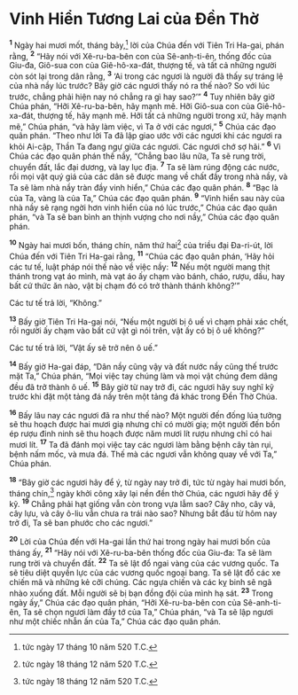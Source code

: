 # Vinh Hiển Tương Lai của Ðền Thờ
<sup><b>1</b></sup> Ngày hai mươi mốt, tháng bảy,[^1-939dae98-6086-4961-9dcb-f619546f07a9] lời của Chúa đến với Tiên Tri Ha-gai, phán rằng, <sup><b>2</b></sup> “Hãy nói với Xê-ru-ba-bên con của Sê-anh-ti-ên, thống đốc của Giu-đa, Giô-sua con của Giê-hô-xa-đát, thượng tế, và tất cả những người còn sót lại trong dân rằng, <sup><b>3</b></sup> ‘Ai trong các ngươi là người đã thấy sự tráng lệ của nhà nầy lúc trước? Bây giờ các ngươi thấy nó ra thế nào? So với lúc trước, chẳng phải hiện nay nó chẳng ra gì hay sao?’” <sup><b>4</b></sup> Tuy nhiên bây giờ Chúa phán, “Hỡi Xê-ru-ba-bên, hãy mạnh mẽ. Hỡi Giô-sua con của Giê-hô-xa-đát, thượng tế, hãy mạnh mẽ. Hỡi tất cả những người trong xứ, hãy mạnh mẽ,” Chúa phán, “và hãy làm việc, vì Ta ở với các ngươi,” <sup><b>5</b></sup> Chúa các đạo quân phán. “Theo như lời Ta đã lập giao ước với các ngươi khi các ngươi ra khỏi Ai-cập, Thần Ta đang ngự giữa các ngươi. Các ngươi chớ sợ hãi.” <sup><b>6</b></sup> Vì Chúa các đạo quân phán thế nầy, “Chẳng bao lâu nữa, Ta sẽ rung trời, chuyển đất, lắc đại dương, và lay lục địa. <sup><b>7</b></sup> Ta sẽ làm rúng động các nước, rồi mọi vật quý giá của các dân sẽ được mang về chất đầy trong nhà nầy, và Ta sẽ làm nhà nầy tràn đầy vinh hiển,” Chúa các đạo quân phán. <sup><b>8</b></sup> “Bạc là của Ta, vàng là của Ta,” Chúa các đạo quân phán. <sup><b>9</b></sup> “Vinh hiển sau này của nhà nầy sẽ rạng ngời hơn vinh hiển của nó lúc trước,” Chúa các đạo quân phán, “và Ta sẽ ban bình an thịnh vượng cho nơi nầy,” Chúa các đạo quân phán.

<sup><b>10</b></sup> Ngày hai mươi bốn, tháng chín, năm thứ hai[^2-939dae98-6086-4961-9dcb-f619546f07a9] của triều đại Ða-ri-út, lời Chúa đến với Tiên Tri Ha-gai rằng, <sup><b>11</b></sup> “Chúa các đạo quân phán, ‘Hãy hỏi các tư tế, luật pháp nói thế nào về việc nầy: <sup><b>12</b></sup> Nếu một người mang thịt thánh trong vạt áo mình, mà vạt áo ấy chạm vào bánh, cháo, rượu, dầu, hay bất cứ thức ăn nào, vật bị chạm đó có trở thành thánh không?’”

Các tư tế trả lời, “Không.”

<sup><b>13</b></sup> Bấy giờ Tiên Tri Ha-gai nói, “Nếu một người bị ô uế vì chạm phải xác chết, rồi người ấy chạm vào bất cứ vật gì nói trên, vật ấy có bị ô uế không?”

Các tư tế trả lời, “Vật ấy sẽ trở nên ô uế.”

<sup><b>14</b></sup> Bấy giờ Ha-gai đáp, “Dân nầy cũng vậy và đất nước nầy cũng thế trước mặt Ta,” Chúa phán, “Mọi việc tay chúng làm và mọi vật chúng đem dâng đều đã trở thành ô uế. <sup><b>15</b></sup> Bây giờ từ nay trở đi, các ngươi hãy suy nghĩ kỹ trước khi đặt một tảng đá nầy trên một tảng đá khác trong Ðền Thờ Chúa.

<sup><b>16</b></sup> Bấy lâu nay các ngươi đã ra như thế nào? Một người đến đống lúa tưởng sẽ thu hoạch được hai mươi giạ nhưng chỉ có mười giạ; một người đến bồn ép rượu đinh ninh sẽ thu hoạch được năm mươi lít rượu nhưng chỉ có hai mươi lít. <sup><b>17</b></sup> Ta đã đánh mọi việc tay các ngươi làm bằng bệnh cây tàn rụi, bệnh nấm mốc, và mưa đá. Thế mà các ngươi vẫn không quay về với Ta,” Chúa phán.

<sup><b>18</b></sup> “Bây giờ các ngươi hãy để ý, từ ngày nay trở đi, tức từ ngày hai mươi bốn, tháng chín,[^3-939dae98-6086-4961-9dcb-f619546f07a9] ngày khởi công xây lại nền đền thờ Chúa, các ngươi hãy để ý kỹ. <sup><b>19</b></sup> Chẳng phải hạt giống vẫn còn trong vựa lẫm sao? Cây nho, cây vả, cây lựu, và cây ô-liu vẫn chưa ra trái nào sao? Nhưng bắt đầu từ hôm nay trở đi, Ta sẽ ban phước cho các ngươi.”

<sup><b>20</b></sup> Lời của Chúa đến với Ha-gai lần thứ hai trong ngày hai mươi bốn của tháng ấy, <sup><b>21</b></sup> “Hãy nói với Xê-ru-ba-bên thống đốc của Giu-đa: Ta sẽ làm rung trời và chuyển đất. <sup><b>22</b></sup> Ta sẽ lật đổ ngai vàng của các vương quốc. Ta sẽ tiêu diệt quyền lực của các vương quốc ngoại bang. Ta sẽ lật đổ các xe chiến mã và những kẻ cỡi chúng. Các ngựa chiến và các kỵ binh sẽ ngã nhào xuống đất. Mỗi người sẽ bị bạn đồng đội của mình hạ sát. <sup><b>23</b></sup> Trong ngày ấy,” Chúa các đạo quân phán, “Hỡi Xê-ru-ba-bên con của Sê-anh-ti-ên, Ta sẽ chọn ngươi làm đầy tớ của Ta,” Chúa phán, “và Ta sẽ lập ngươi như một chiếc nhẫn ấn của Ta,” Chúa các đạo quân phán.

[^1-939dae98-6086-4961-9dcb-f619546f07a9]: tức ngày 17 tháng 10 năm 520 T.C.
[^2-939dae98-6086-4961-9dcb-f619546f07a9]: tức ngày 18 tháng 12 năm 520 T.C.
[^3-939dae98-6086-4961-9dcb-f619546f07a9]: tức ngày 18 tháng 12 năm 520 T.C.